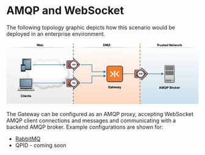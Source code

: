 # AMQP and WebSocket

The following topology graphic depicts how this scenario would be deployed in an enterprise environment.

![amqp](docker-amqp.png)

The Gateway can be configured as an AMQP proxy, accepting WebSocket AMQP client connections and messages and communicating with a backend AMQP broker.  Example configurations are shown for:

* [RabbitMQ](rabbitmq)
* QPID - coming soon
